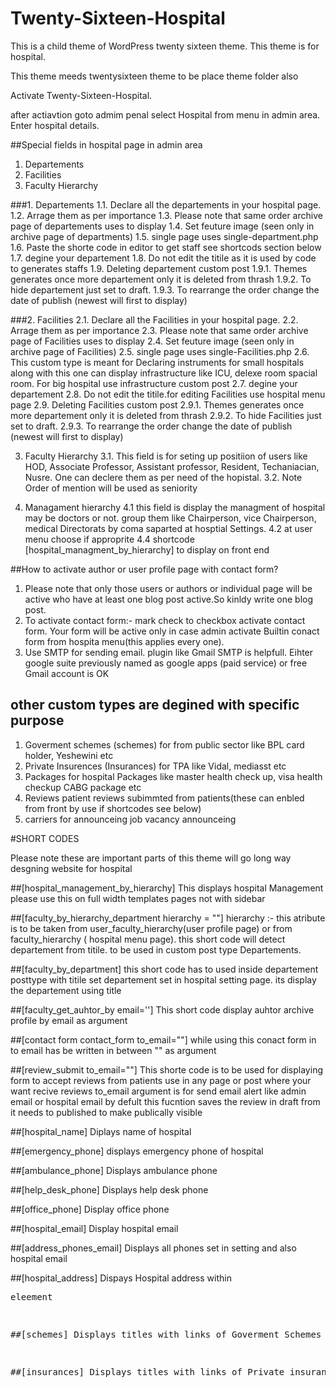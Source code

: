 # Twenty-Sixteen-Hospital
This is a child theme of WordPress twenty sixteen theme.
This theme is for hospital.

This theme meeds twentysixteen theme to be place theme folder also

Activate Twenty-Sixteen-Hospital.

after actiavtion goto admim penal
select Hospital from menu in admin area.
Enter hospital details.

##Special fields in hospital page in admin area
1. Departements
2. Facilities
3. Faculty Hierarchy


###1. Departements
      1.1. Declare all the departements in your hospital page.
      1.2. Arrage them as per importance
      1.3. Please note that same order archive page of departements uses to display
      1.4. Set feuture image (seen only in archive page of departments)
      1.5. single page uses single-department.php
      1.6. Paste the shorte code in editor to get staff see shortcods section below
      1.7. degine your departement
      1.8. Do not edit the titile as it is used by code to generates staffs
      1.9. Deleting departement custom post
          1.9.1. Themes generates once more departement only it is deleted from thrash
          1.9.2. To hide departement just set to draft.
          1.9.3. To rearrange the order change the date of publish (newest will first to display)

###2. Facilities
      2.1. Declare all the Facilities in your hospital page.
      2.2. Arrage them as per importance
      2.3. Please note that same order archive page of Facilities uses to display
      2.4. Set feuture image (seen only in archive page of Facilities)
      2.5. single page uses single-Facilities.php
      2.6. This custom type is meant for Declaring instruments for small hospitals along with this one can display infrastructure like    ICU, delexe room spacial room. For big hospital use infrastructure custom post
      2.7. degine your departement
      2.8. Do not edit the titile.for editing Facilities use hospital menu page
      2.9. Deleting Facilities custom post
          2.9.1. Themes generates once more departement only it is deleted from thrash
          2.9.2. To hide Facilities just set to draft.
          2.9.3. To rearrange the order change the date of publish (newest will first to display)

3. Faculty Hierarchy
  3.1. This field is for seting up positiion of users like HOD, Associate Professor, Assistant professor, Resident, Techaniacian, Nusre. One can declere them as per need of the hopistal.
  3.2. Note Order of mention will be used as seniority

4. Managament hierarchy
 4.1 this field is display the managment of hospital may be doctors or not.
 group them like Chairperson, vice Chairperson, medical Directorats by  coma saparted at hosptial Settings.
 4.2 at user menu choose if approprite
 4.4 shortcode [hospital_managment_by_hierarchy] to display on front end



##How to activate author or user profile page with contact form?
 1. Please note that only those users or authors or individual page will be active who have at least one blog post active.So kinldy write one blog post.
 2. To activate contact form:- mark check to checkbox activate contact form. Your form will be active only in case admin activate Builtin conact form from hospita menu(this applies every one).
 3.  Use SMTP for sending email. plugin like Gmail SMTP is helpfull. Eihter google suite previously named as google apps (paid service)
 or free Gmail account is OK

## other custom types are degined with specific purpose
  1. Goverment schemes (schemes) for from public sector like BPL card holder, Yeshewini etc
  2. Private Insurences (Insurances) for TPA like Vidal, mediasst etc
  3. Packages for hospital Packages like master health check up, visa health checkup CABG package etc
  4. Reviews patient reviews subimmted from patients(these can enbled from front by use if shortcodes see below)
  5. carriers for announceing job vacancy announceing

#SHORT CODES

Please note these are important parts of this theme will go long way desgning website for hospital

##[hospital_management_by_hierarchy]
This displays hospital Management please use this on full width templates pages not with sidebar


##[faculty_by_hierarchy_department hierarchy = ""]
hierarchy :- this atribute is to be taken from user_faculty_hierarchy(user profile page) or from faculty_hierarchy ( hospital menu page).
this short code will detect departement from titile.
to be used in custom post type Departements.

##[faculty_by_department]
this short code has to used inside departement posttype with titile set departement set in hospital setting page. its display the departement using title

##[faculty_get_auhtor_by email='']
This short code display auhtor archive profile by email as argument

##[contact form contact_form to_email=""]
while using this conact form in to email has be written in between "" as argument

##[review_submit to_email=""]
This shorte code is to be used for displaying form to accept reviews from patients
use in any page or post where your want recive reviews
to_email argument is for send email alert like admin email or hospital email
by defult this fucntion saves the review in draft from
it needs to published to make publically visible

##[hospital_name]
Diplays name of hospital

##[emergency_phone]
displays emergency phone of hospital

##[ambulance_phone]
Displays ambulance phone

##[help_desk_phone]
Displays help desk phone

##[office_phone]
Display office phone

##[hospital_email]
Display hospital email


##[address_phones_email]
Displays all phones set in setting and also hospital email

##[hospital_address]
Dispays Hospital address within <pre> eleement


##[schemes]
Displays titles with links of Goverment Schemes

##[insurances]
Displays titles with links of Private insurances
